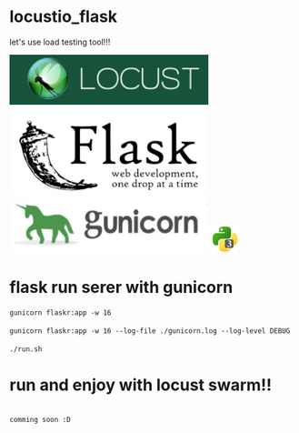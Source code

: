 # locustio_flask
let's use load testing tool!!!

<p align="left">
  <img src="./.img/locust.png" width="350"/>
  <img src="./.img/flask.png" width="350"/>
  <img src="./.img/gunicorn.png" width="350"/>
  <img src="./.img/python3.png" width="50"/>
</p>




# flask run serer with gunicorn 
```
gunicorn flaskr:app -w 16

gunicorn flaskr:app -w 16 --log-file ./gunicorn.log --log-level DEBUG

./run.sh
```

# run and enjoy with locust swarm!!

```

comming soon :D 

```
